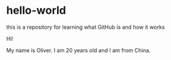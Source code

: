 # hello-world
this is a repository for learning what GitHub is and how it works

Hi!

My name is Oliver. I am 20 years old and I am from China.
